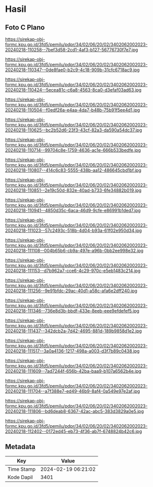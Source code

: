 # Hasil

## Foto C Plano

https://sirekap-obj-formc.kpu.go.id/3fd5/pemilu/pdpr/34/02/06/20/02/3402062002023-20240218-110258--7bef3d58-2cd1-4af3-b127-56776730f7e7.jpg

https://sirekap-obj-formc.kpu.go.id/3fd5/pemilu/pdpr/34/02/06/20/02/3402062002023-20240218-110347--0de8fae0-b2c9-4c18-909b-31cfc6718ac9.jpg

https://sirekap-obj-formc.kpu.go.id/3fd5/pemilu/pdpr/34/02/06/20/02/3402062002023-20240218-110424--5ecea81c-c6a8-4563-8ca0-d3efaf03ad63.jpg

https://sirekap-obj-formc.kpu.go.id/3fd5/pemilu/pdpr/34/02/06/20/02/3402062002023-20240218-110504--f0edf26a-e4aa-4da7-b48b-75b91f5ee4d1.jpg

https://sirekap-obj-formc.kpu.go.id/3fd5/pemilu/pdpr/34/02/06/20/02/3402062002023-20240218-110625--bc2b52d6-23f3-43cf-82a3-da590a54dc37.jpg

https://sirekap-obj-formc.kpu.go.id/3fd5/pemilu/pdpr/34/02/06/20/02/3402062002023-20240218-110714--99704c8e-1759-4636-ac1e-666b533bedfe.jpg

https://sirekap-obj-formc.kpu.go.id/3fd5/pemilu/pdpr/34/02/06/20/02/3402062002023-20240218-110807--414c6c83-5555-438b-aa12-486645cbd1bf.jpg

https://sirekap-obj-formc.kpu.go.id/3fd5/pemilu/pdpr/34/02/06/20/02/3402062002023-20240218-110851--2e19c50d-832e-40ad-b733-6fe34882b019.jpg

https://sirekap-obj-formc.kpu.go.id/3fd5/pemilu/pdpr/34/02/06/20/02/3402062002023-20240218-110941--4850d35c-6aca-46d9-9cfe-e86991b1ded7.jpg

https://sirekap-obj-formc.kpu.go.id/3fd5/pemilu/pdpr/34/02/06/20/02/3402062002023-20240218-111023--57c2493c-518b-4d04-b93a-61f02e950d34.jpg

https://sirekap-obj-formc.kpu.go.id/3fd5/pemilu/pdpr/34/02/06/20/02/3402062002023-20240218-111108--004b65b6-cb9a-497e-a96b-0bb2ee998e32.jpg

https://sirekap-obj-formc.kpu.go.id/3fd5/pemilu/pdpr/34/02/06/20/02/3402062002023-20240218-111153--d7b962a7-cce6-4c29-970c-e5eb1483c214.jpg

https://sirekap-obj-formc.kpu.go.id/3fd5/pemilu/pdpr/34/02/06/20/02/3402062002023-20240218-111256--9e91bfdc-29ac-40d1-a58c-afa6e2dff240.jpg

https://sirekap-obj-formc.kpu.go.id/3fd5/pemilu/pdpr/34/02/06/20/02/3402062002023-20240218-111346--736e8d3b-bbdf-433e-8eeb-eee9efdefef5.jpg

https://sirekap-obj-formc.kpu.go.id/3fd5/pemilu/pdpr/34/02/06/20/02/3402062002023-20240218-111437--342dcb2a-7d42-4695-881d-189b9858d1e2.jpg

https://sirekap-obj-formc.kpu.go.id/3fd5/pemilu/pdpr/34/02/06/20/02/3402062002023-20240218-111517--3a0a4136-1217-498a-a003-d3f7b89c0438.jpg

https://sirekap-obj-formc.kpu.go.id/3fd5/pemilu/pdpr/34/02/06/20/02/3402062002023-20240218-111609--7ad7244f-656b-42ba-baa9-b107a6562b4e.jpg

https://sirekap-obj-formc.kpu.go.id/3fd5/pemilu/pdpr/34/02/06/20/02/3402062002023-20240218-111704--a7f388e7-ed49-46b9-8af4-0a549e97e2af.jpg

https://sirekap-obj-formc.kpu.go.id/3fd5/pemilu/pdpr/34/02/06/20/02/3402062002023-20240218-111806--bd6deab8-6367-42ac-abc5-383d3829a0e5.jpg

https://sirekap-obj-formc.kpu.go.id/3fd5/pemilu/pdpr/34/02/06/20/02/3402062002023-20240218-112402--0172ed45-eb73-4f36-ab7f-6748824b42c6.jpg


## Metadata

| Key        | Value               |
| ---------- | ------------------- |
| Time Stamp | 2024-02-19 06:21:02 |
| Kode Dapil | 3401                |



